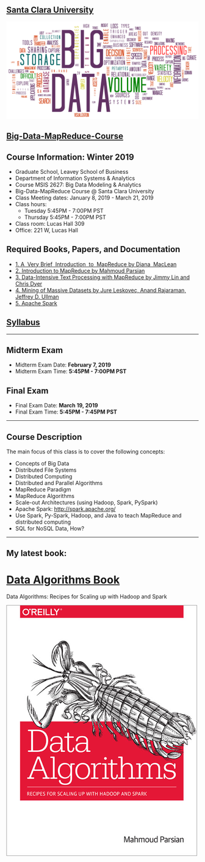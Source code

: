 [Santa Clara University](http://scu.edu/)
-----------------------------------------


<img src="images/big-data-words2.png"/>


[Big-Data-MapReduce-Course](https://www.scu.edu/business/ms-information-systems/curriculum/msis-courses/)
----------------------------

## Course Information: Winter 2019
* Graduate School, Leavey School of Business
* Department of Information Systems & Analytics
* Course MSIS 2627: Big Data Modeling & Analytics
* Big-Data-MapReduce Course @ Santa Clara University
* Class Meeting dates: January 8, 2019 - March 21, 2019
* Class hours:  
	* Tuesday 5:45PM - 7:00PM PST
	* Thursday 5:45PM - 7:00PM PST
* Class room: Lucas Hall 309 
* Office: 221 W, Lucas Hall

## Required Books, Papers, and Documentation 

* [1. A  Very Brief  Introduction  to  MapReduce by Diana  MacLean](http://hci.stanford.edu/courses/cs448g/a2/files/map_reduce_tutorial.pdf)
* [2. Introduction to MapReduce by Mahmoud Parsian](http://mapreduce4hackers.com/docs/Introduction-to-MapReduce.pdf)
* [3. Data-Intensive Text Processing with MapReduce by Jimmy Lin and Chris Dyer](http://lintool.github.io/MapReduceAlgorithms/ed1n/MapReduce-algorithms.pdf)
* [4. Mining of Massive Datasets by Jure Leskovec, Anand Rajaraman, Jeffrey D. Ullman](http://infolab.stanford.edu/~ullman/mmds/book.pdf)
* [5. Apache Spark](http://spark.apache.org/)

## [Syllabus](./syllabus/2019-Winter/)
----------------------------


## Midterm Exam 
* Midterm Exam Date: **February 7, 2019**
* Midterm Exam Time: **5:45PM - 7:00PM PST**

## Final Exam 
* Final Exam Date: **March 19, 2019**
* Final Exam Time: **5:45PM - 7:45PM PST**

----------------------------


## Course Description
The main focus of this class is to cover the following concepts:

* Concepts of Big Data
* Distributed File Systems
* Distributed Computing
* Distributed and Parallel Algorithms
* MapReduce Paradigm
* MapReduce Algorithms
* Scale-out Architectures (using Hadoop, Spark, PySpark)
* Apache Spark: http://spark.apache.org/
* Use Spark, Py-Spark, Hadoop, and Java to teach MapReduce and distributed computing
* SQL for NoSQL Data, How?
---------------------------

## My latest book: 

[Data Algorithms Book](http://shop.oreilly.com/product/0636920033950.do)
======================
Data Algorithms: Recipes for Scaling up with Hadoop and Spark


[![Data Algorithms Book](images/large-image.jpg)](http://shop.oreilly.com/product/0636920033950.do)


